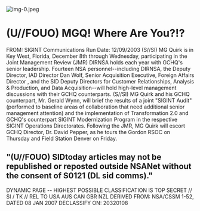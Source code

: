 ![img-0.jpeg](img-0.jpeg)

# (U//FOUO) MGQ! Where Are You?!? 

FROM:
SIGINT Communications
Run Date: 12/09/2003
(S//SI) MG Quirk is in Key West, Florida, December 8th through Wednesday, participating in the Joint Management Review (JMR) DIRNSA holds each year with GCHQ's senior leadership. Fourteen NSA personnel--including DIRNSA, the Deputy Director, IAD Director Dan Wolf, Senior Acquisition Executive, Foreign Affairs Director , and the SID Deputy Directors for Customer Relationships, Analysis \& Production, and Data Acquisition--will hold high-level management discussions with their GCHQ counterparts.
(S//SI) MG Quirk and his GCHQ counterpart, Mr. Gerald Wynn, will brief the results of a joint "SIGINT Audit" (performed to baseline areas of collaboration that need additional senior management attention) and the implementation of Transformation 2.0 and GCHQ's counterpart SIGINT Modernization Program in the respective SIGINT Operations Directorates. Following the JMR, MG Quirk will escort GCHQ Director, Dr. David Pepper, as he tours the Gordon RSOC on Thursday and Field Station Denver on Friday.

## "(U//FOUO) SIDtoday articles may not be republished or reposted outside NSANet without the consent of S0121 (DL sid comms)."

DYNAMIC PAGE -- HIGHEST POSSIBLE CLASSIFICATION IS TOP SECRET // SI / TK // REL TO USA AUS CAN GBR NZL DERIVED FROM: NSA/CSSM 1-52, DATED 08 JAN 2007 DECLASSIFY ON: 20320108
